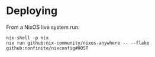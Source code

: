 # Deploying

From a NixOS live system run: 

```
nix-shell -p nix
nix run github:nix-community/nixos-anywhere -- --flake github:nonfinite/nixconfig#HOST
```
